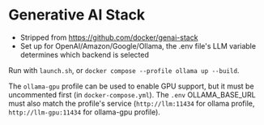 # Generative AI Stack
- Stripped from https://github.com/docker/genai-stack
- Set up for OpenAI/Amazon/Google/Ollama, the .env file's LLM variable determines which backend is selected

Run with `launch.sh`, or `docker compose --profile ollama up --build`.

The `ollama-gpu` profile can be used to enable GPU support, but it must be uncommented first (in `docker-compose.yml`). The `.env` OLLAMA_BASE_URL must also match the profile's service (`http://llm:11434` for ollama profile, `http://llm-gpu:11434` for ollama-gpu profile).

